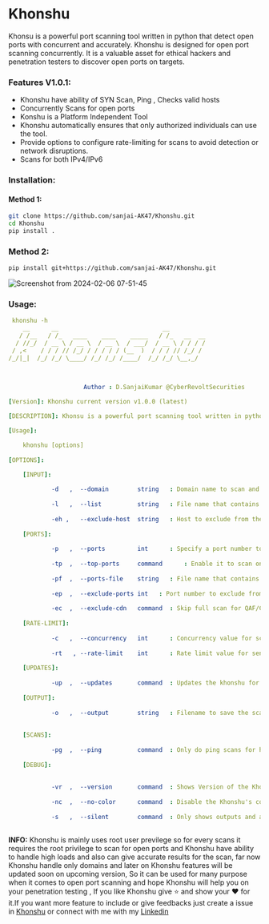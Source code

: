# Khonshu
Khonsu is a powerful port scanning tool written in python that detect open ports with concurrent and accurately.
Khonshu is designed for open port scanning concurrently. It is a valuable asset for ethical hackers 
and penetration testers to discover open ports on targets.


### Features V1.0.1:

- Khonshu have ability of SYN Scan, Ping , Checks valid hosts
- Concurrently Scans for open ports
- Konshu is a Platform Independent Tool
- Khonshu automatically ensures that only authorized individuals can use the tool.
- Provide options to configure rate-limiting for scans to avoid detection or network disruptions.
- Scans for both IPv4/IPv6


### Installation:

#### Method 1:

```bash
git clone https://github.com/sanjai-AK47/Khonshu.git
cd Khonshu
pip install .
```

### Method 2:

```bash
pip install git+https://github.com/sanjai-AK47/Khonshu.git

```
![Screenshot from 2024-02-06 07-51-45](https://github.com/sanjai-AK47/Khonshu/assets/119435129/82304b29-384e-4477-9eaf-b4b8f2e6d592)


### Usage:

```yaml
 khonshu -h
    __      __                             __          
   / /__   / /_   ____    ____    _____   / /_   __  __
  / //_/  / __ \ / __ \  / __ \  / ___/  / __ \ / / / /
 / ,<    / / / // /_/ / / / / / (__  )  / / / // /_/ / 
/_/|_|  /_/ /_/ \____/ /_/ /_/ /____/  /_/ /_/ \__,_/  
                                                       

    
                     Author : D.SanjaiKumar @CyberRevoltSecurities

[Version]: Khonshu current version v1.0.0 (latest)

[DESCRIPTION]: Khonsu is a powerful port scanning tool written in python that detect open ports with concurrent and accurately

[Usage]: 

    khonshu [options]
    
[OPTIONS]: 

    [INPUT]:
    
            -d   ,  --domain        string   : Domain name to scan and detect for Khonshu to discover Open Ports.
            
            -l   ,  --list          string   : File name that contains targets for Khonshu to discover Open Ports.
             
            -eh ,   --exclude-host  string   : Host to exclude from the scan , Enable it when -l or --list is given.
                        
    [PORTS]: 
    
            -p   ,  --ports         int      : Specify a port number to Khonshu for detecting and scanning open ports , [Ex: -p 80 (or) 80,443 (or) 1-1024].
            
            -tp  ,  --top-ports     command      : Enable it to scan only for top port that from 1-1024. 
            
            -pf  ,  --ports-file    string   : File name that contains port number for Khonshu to scan for that ports.
            
            -ep  ,  --exclude-ports int   : Port number to exclude from port scan.
            
            -ec  ,  --exclude-cdn   command  : Skip full scan for QAF/CDN and focus on for only 80,443 port scans. 
             
    [RATE-LIMIT]: 
    
            -c   ,  --concurrency   int      : Concurrency value for scans.
            
            -rt   , --rate-limit    int      : Rate limit value for sending packets to port scans.
                        
    [UPDATES]: 
    
            -up  ,  --updates       command  : Updates the khonshu for larest version (required: pip to be installed) 
            
    [OUTPUT]: 
    
            -o   ,  --output        string   : Filename to save the scans outputs. 
            
    
    [SCANS]: 
    
            -pg  ,  --ping          command  : Only do ping scans for hosts and avoid scans. 
    
    [DEBUG]: 
    
            
            -vr  ,  --version       command  : Shows Version of the Khonshu and exits:
            
            -nc  ,  --no-color      command  : Disable the Khonshu's colorised CLI outputs and info.
            
            -s   ,  --silent        command  : Only shows outputs and avoid other info. 
               

```

**INFO:** Khonshu is mainly uses root user previlege so for every scans it requires the root privilege to scan for open ports  and Khonshu have ability to handle high loads and also can give accurate results for the scan, far now
          Khonshu handle only domains and later on Khonshu features will be updated soon on upcoming version, So it can be used for many purpose when it comes to open port scanning and hope Khonshu will help you on your penetration testing , If you like Khonshu give ⭐ and show your ❤️ for it.If you want more feature to include or give feedbacks just create a issue in [Khonshu](https://github.com/sanjai-AK47/Khonshu) or connect with me with my [Linkedin](https://www.linkedin.com/in/d-sanjai-kumar-109a7227b)



